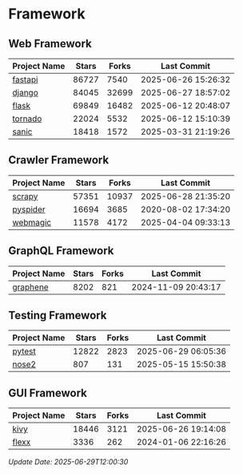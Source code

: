 # Framework

## Web Framework
| Project Name | Stars | Forks | Last Commit |
| ------------ | ----- | ----- | ----------- |
| [fastapi](https://github.com/fastapi/fastapi) | 86727 | 7540 | 2025-06-26 15:26:32 |
| [django](https://github.com/django/django) | 84045 | 32699 | 2025-06-27 18:57:02 |
| [flask](https://github.com/pallets/flask) | 69849 | 16482 | 2025-06-12 20:48:07 |
| [tornado](https://github.com/tornadoweb/tornado) | 22024 | 5532 | 2025-06-12 15:10:39 |
| [sanic](https://github.com/sanic-org/sanic) | 18418 | 1572 | 2025-03-31 21:19:26 |

## Crawler Framework
| Project Name | Stars | Forks | Last Commit |
| ------------ | ----- | ----- | ----------- |
| [scrapy](https://github.com/scrapy/scrapy) | 57351 | 10937 | 2025-06-28 21:35:20 |
| [pyspider](https://github.com/binux/pyspider) | 16694 | 3685 | 2020-08-02 17:34:20 |
| [webmagic](https://github.com/code4craft/webmagic) | 11578 | 4172 | 2025-04-04 09:33:13 |

## GraphQL Framework
| Project Name | Stars | Forks | Last Commit |
| ------------ | ----- | ----- | ----------- |
| [graphene](https://github.com/graphql-python/graphene) | 8202 | 821 | 2024-11-09 20:43:17 |

## Testing Framework
| Project Name | Stars | Forks | Last Commit |
| ------------ | ----- | ----- | ----------- |
| [pytest](https://github.com/pytest-dev/pytest) | 12822 | 2823 | 2025-06-29 06:05:36 |
| [nose2](https://github.com/nose-devs/nose2) | 807 | 131 | 2025-05-15 15:50:38 |

## GUI Framework
| Project Name | Stars | Forks | Last Commit |
| ------------ | ----- | ----- | ----------- |
| [kivy](https://github.com/kivy/kivy) | 18446 | 3121 | 2025-06-26 19:14:08 |
| [flexx](https://github.com/flexxui/flexx) | 3336 | 262 | 2024-01-06 22:16:26 |

*Update Date: 2025-06-29T12:00:30*